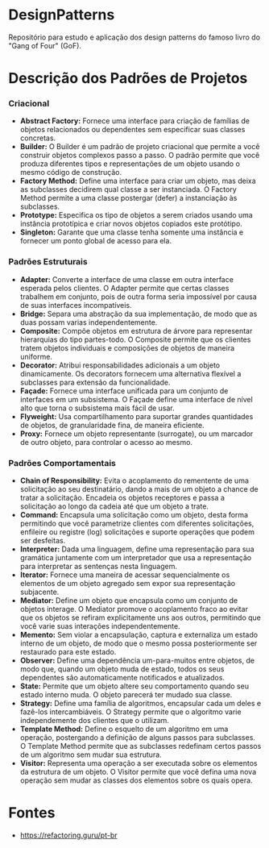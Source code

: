 # DesignPatterns

Repositório para estudo e aplicação dos design patterns do famoso livro do "Gang of Four" (GoF).

# Descrição dos Padrões de Projetos

### Criacional

- **Abstract Factory:** Fornece uma interface para criação de famílias de objetos relacionados ou dependentes sem especificar suas classes concretas.
- **Builder:** O Builder é um padrão de projeto criacional que permite a você construir objetos complexos passo a passo. O padrão permite que você produza diferentes tipos e representações de um objeto usando o mesmo código de construção.
- **Factory Method:** Define uma interface para criar um objeto, mas deixa as subclasses decidirem qual classe a ser instanciada. O Factory Method permite a uma classe postergar (defer) a instanciação às subclasses.
- **Prototype:** Especifica os tipo de objetos a serem criados usando uma instância prototípica e criar novos objetos copiados este protótipo.
- **Singleton:** Garante que uma classe tenha somente uma instância e fornecer um ponto global de acesso para ela.

### Padrões Estruturais

- **Adapter:** Converte a interface de uma classe em outra interface esperada pelos clientes. O Adapter permite que certas classes trabalhem em conjunto, pois de outra forma seria impossível por causa de suas interfaces incompatíveis.
- **Bridge:** Separa uma abstração da sua implementação, de modo que as duas possam varias independentemente.
- **Composite:** Compõe objetos em estrutura de árvore para representar hierarquias do tipo partes-todo. O Composite permite que os clientes tratem objetos individuais e composições de objetos de maneira uniforme.
- **Decorator:** Atribui responsabilidades adicionais a um objeto dinamicamente. Os decorators fornecem uma alternativa flexível a subclasses para extensão da funcionalidade.
- **Façade:** Fornece uma interface unificada para um conjunto de interfaces em um subsistema. O Façade define uma interface de nível alto que torna o subsistema mais fácil de usar.
- **Flyweight:** Usa compartilhamento para suportar grandes quantidades de objetos, de granularidade fina, de maneira eficiente.
- **Proxy:** Fornece um objeto representante (surrogate), ou um marcador de outro objeto, para controlar o acesso ao mesmo.

### Padrões Comportamentais

- **Chain of Responsibility:** Evita o acoplamento do rementente de uma solicitação ao seu destinatário, dando a mais de um objeto a chance de tratar a solicitação. Encadeia os objetos receptores e passa a solicitação ao longo da cadeia até que um objeto a trate.
- **Command:** Encapsula uma solicitação como um objeto, desta forma permitindo que você parametrize clientes com diferentes solicitações, enfileire ou registre (log) solicitações e suporte operações que podem ser desfeitas.
- **Interpreter:** Dada uma linguagem, define uma representação para sua gramática juntamente com um interpretador que usa a representação para interpretar as sentenças nesta linguagem.
- **Iterator:** Fornece uma maneira de acessar sequencialmente os elementos de um objeto agregado sem expor sua representação subjacente.
- **Mediator:** Define um objeto que encapsula como um conjunto de objetos interage. O Mediator promove o acoplamento fraco ao evitar que os objetos se refiram explicitamente uns aos outros, permitindo que você varie suas interações independentemente.
- **Memento:** Sem violar a encapsulação, captura e externaliza um estado interno de um objeto, de modo que o mesmo possa posteriormente ser restaurado para este estado.
- **Observer:** Define uma dependência um-para-muitos entre objetos, de modo que, quando um objeto muda de estado, todos os seus dependentes são automaticamente notificados e atualizados.
- **State:** Permite que um objeto altere seu comportamento quando seu estado interno muda. O objeto parecerá ter mudado sua classe.
- **Strategy:** Define uma família de algoritmos, encapsular cada um deles e fazê-los intercambiáveis. O Strategy permite que o algoritmo varie independemente dos clientes que o utilizam.
- **Template Method:** Define o esquelto de um algoritmo em uma operação, postergando a definição de alguns passos para subclasses. O Template Method permite que as subclasses redefinam certos passos de um algoritmo sem mudar sua estrutura.
- **Visitor:** Representa uma operação a ser executada sobre os elementos da estrutura de um objeto. O Visitor permite que você defina uma nova operação sem mudar as classes dos elementos sobre os quais opera.

# Fontes

- https://refactoring.guru/pt-br